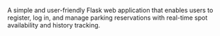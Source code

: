 A simple and user-friendly Flask web application that enables users to register, log in, and manage parking reservations with real-time spot availability and history tracking.